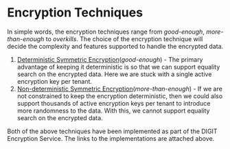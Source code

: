 # Encryption Techniques

In simple words, the encryption techniques range from _good-enough_, _more-than-enough_ to _overkills_. The choice of the encryption technique will decide the complexity and features supported to handle the encrypted data.&#x20;

1. [Deterministic Symmetric Encryption](https://github.com/egovernments/core-services/tree/master/egov-enc-service)(_good-enough_) - The primary advantage of keeping it deterministic is so that we can support equality search on the encrypted data. Here we are stuck with a single active encryption key per tenant.&#x20;
2. [Non-deterministic Symmetric Encryption](https://github.com/egovernments/core-services/tree/enc-non-deterministic/egov-enc-service)(_more-than-enough_) - If we are not constrained to keep the encryption deterministic, then we could also support thousands of active encryption keys per tenant to introduce more randomness to the data. With this, we cannot support equality search on the encrypted data.&#x20;

Both of the above techniques have been implemented as part of the DIGIT Encryption Service. The links to the implementations are attached above.
